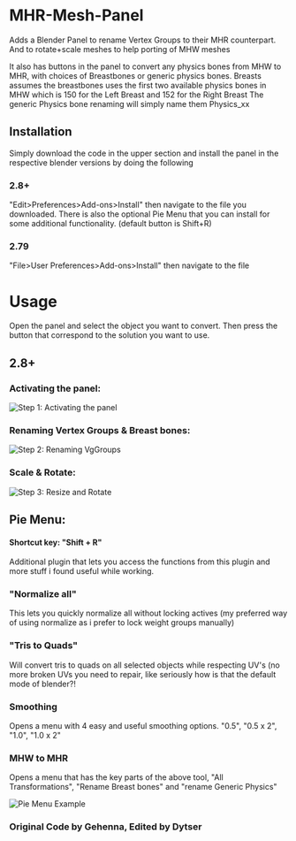 # MHR-Mesh-Panel
Adds a Blender Panel to rename Vertex Groups to their MHR counterpart. And to rotate+scale meshes to help porting of MHW meshes

It also has buttons in the panel to convert any physics bones from MHW to MHR, with choices of Breastbones or generic physics bones.
Breasts assumes the breastbones uses the first two available physics bones in MHW which is 150 for the Left Breast and 152 for the Right Breast
The generic Physics bone renaming will simply name them Physics_xx

## Installation
Simply download the code in the upper section and install the panel in the respective blender versions by doing the following
### 2.8+
"Edit>Preferences>Add-ons>Install" then navigate to the file you downloaded.
There is also the optional Pie Menu that you can install for some additional functionality. (default button is Shift+R)

### 2.79
"File>User Preferences>Add-ons>Install" then navigate to the file

# Usage
Open the panel and select the object you want to convert. Then press the button that correspond to the solution you want to use.

## 2.8+
### Activating the panel:
![Step 1: Activating the panel](https://cdn.discordapp.com/attachments/742933051897806851/1063170941875662918/Step_1.gif)

### Renaming Vertex Groups & Breast bones:
![Step 2: Renaming VgGroups](https://cdn.discordapp.com/attachments/742933051897806851/1063170942290894868/Step_2.gif)

### Scale & Rotate:
![Step 3: Resize and Rotate](https://cdn.discordapp.com/attachments/742933051897806851/1063170942706122752/Step_3.gif)

## Pie Menu:
#### Shortcut key: "Shift + R"
Additional plugin that lets you access the functions from this plugin and more stuff i found useful while working.
### "Normalize all" 
This lets you quickly normalize all without locking actives (my preferred way of using normalize as i prefer to lock weight groups manually)
### "Tris to Quads" 
Will convert tris to quads on all selected objects while respecting UV's (no more broken UVs you need to repair, like seriously how is that the default mode of blender?!
### Smoothing
Opens a menu with 4 easy and useful smoothing options. "0.5", "0.5 x 2", "1.0", "1.0 x 2"
### MHW to MHR
Opens a menu that has the key parts of the above tool, "All Transformations", "Rename Breast bones" and "rename Generic Physics"

![Pie Menu Example](https://cdn.discordapp.com/attachments/742933051897806851/1066102055762137108/image.png)

 ### Original Code by Gehenna, Edited by Dytser

